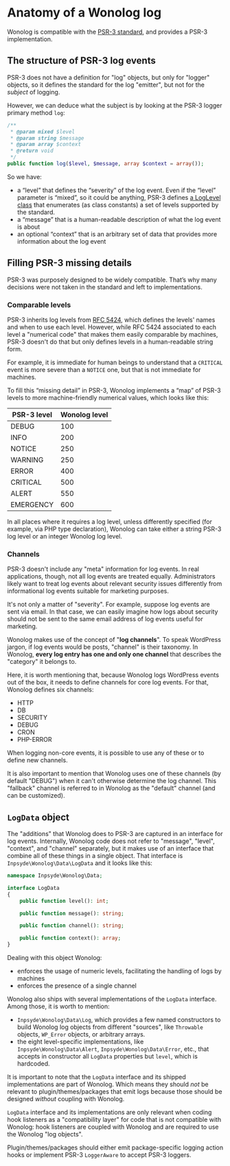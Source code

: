 # Anatomy of a Wonolog log

Wonolog is compatible with the [PSR-3 standard](https://www.php-fig.org/psr/psr-3/), and provides a PSR-3 implementation. 



## The structure of PSR-3 log events

PSR-3 does not have a definition for "log" objects, but only for "logger" objects, so it defines the standard for the log "emitter", but not for the *subject* of logging.

However, we can deduce what the subject is by looking at the PSR-3 logger primary method `log`:

```php
/**
 * @param mixed $level
 * @param string $message
 * @param array $context
 * @return void
 */
public function log($level, $message, array $context = array());
```

So we have:

- a “level” that defines the “severity” of the log event. Even if the “level” parameter is “mixed”, so it could be anything, PSR-3 defines [a LogLevel class](https://www.php-fig.org/psr/psr-3/#5-psrlogloglevel) that enumerates (as class constants) a set of levels supported by the standard. 
- a “message” that is a human-readable description of what the log event is about
- an optional “context” that is an arbitrary set of data that provides more information about the log event



## Filling PSR-3 missing details

PSR-3 was purposely designed to be widely compatible. That’s why many decisions were not taken in the standard and left to implementations.

### Comparable levels

PSR-3 inherits log levels from [RFC 5424](http://tools.ietf.org/html/rfc5424), which defines the levels' names and when to use each level. However, while RFC 5424 associated to each level a "numerical code" that makes them easily comparable by machines, PSR-3 doesn't do that but only defines levels in a human-readable string form.

For example, it is immediate for human beings to understand that a `CRITICAL` event is more severe than a `NOTICE` one, but that is not immediate for machines.

To fill this “missing detail” in PSR-3, Wonolog implements a “map” of PSR-3 levels to more machine-friendly numerical values, which looks like this:

| PSR-3 level | Wonolog level |
| ----------- | ------------- |
| DEBUG       | 100           |
| INFO        | 200           |
| NOTICE      | 250           |
| WARNING     | 250           |
| ERROR       | 400           |
| CRITICAL    | 500           |
| ALERT       | 550           |
| EMERGENCY   | 600           |

In all places where it requires a log level, unless differently specified (for example, via PHP type declaration), Wonolog can take either a string PSR-3 log level or an integer Wonolog log level.

### Channels

PSR-3 doesn't include any "meta" information for log events. In real applications, though, not all log events are treated equally. Administrators likely want to treat log events about relevant security issues differently from informational log events suitable for marketing purposes.

It's not only a matter of "severity". For example, suppose log events are sent via email. In that case, we can easily imagine how logs about security should not be sent to the same email address of log events useful for marketing.

Wonolog makes use of the concept of "**log channels**". To speak WordPress jargon, if log events would be posts, "channel" is their taxonomy. In Wonolog, **every log entry has one and only one channel** that describes the "category" it belongs to.

Here, it is worth mentioning that, because Wonolog logs WordPress events out of the box, it needs to define channels for core log events. For that, Wonolog defines six channels:

- HTTP
- DB
- SECURITY
- DEBUG
- CRON
- PHP-ERROR

When logging non-core events, it is possible to use any of these or to define new channels.

It is also important to mention that Wonolog uses one of these channels (by default "DEBUG") when it can't otherwise determine the log channel. This "fallback" channel is referred to in Wonolog as the "default" channel (and can be customized).



## `LogData` object

The "additions" that Wonolog does to PSR-3 are captured in an interface for log events. Internally, Wonolog code does not refer to "message", "level", "context", and "channel" separately, but it makes use of an interface that combine all of these things in a single object. That interface is `Inpsyde\Wonolog\Data\LogData` and it looks like this:

```php
namespace Inpsyde\Wonolog\Data;

interface LogData
{
    public function level(): int;

    public function message(): string;

    public function channel(): string;

    public function context(): array;
}
```

Dealing with this object Wonolog:

- enforces the usage of numeric levels, facilitating the handling of logs by machines
- enforces the presence of a single channel

Wonolog also ships with several implementations of the `LogData` interface. Among those, it is worth to mention:

- `Inpsyde\Wonolog\Data\Log`, which provides a few named constructors to build Wonolog log objects from different "sources", like `Throwable` objects, `WP_Error` objects, or arbitrary arrays.
- the eight level-specific implementations, like `Inpsyde\Wonolog\Data\Alert`, `Inpsyde\Wonolog\Data\Error`, etc., that accepts in constructor all `LogData` properties but `level`, which is hardcoded.

It is important to note that the `LogData` interface and its shipped implementations are part of Wonolog. Which means they should *not* be relevant to plugin/themes/packages that emit logs because those should be designed *without* coupling with Wonolog.

`LogData` interface and its implementations are only relevant when coding hook listeners as a "compatibility layer" for code that is not compatible with Wonolog: hook listeners are coupled with Wonolog and are required to use the Wonolog "log objects".

Plugin/themes/packages should either emit package-specific logging action hooks or implement PSR-3 `LoggerAware` to accept PSR-3 loggers.

